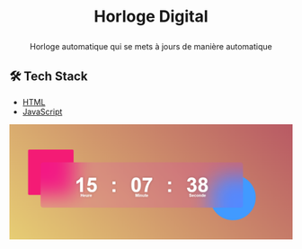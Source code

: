 # <p align="center">Horloge Digital</p>
  
 <p align="center"> Horloge automatique qui se mets à jours de manière automatique</p>



## 🛠️ Tech Stack
- [HTML](https://reactjs.org/)
- [JavaScript](https://nextjs.org/)

        
![](image.png)
        
